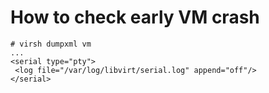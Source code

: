 # How to check early VM crash
```
# virsh dumpxml vm
...
<serial type="pty">
 <log file="/var/log/libvirt/serial.log" append="off"/>
</serial>
```
